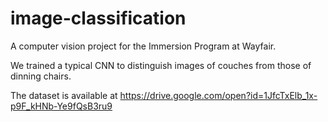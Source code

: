 # image-classification
A computer vision project for the Immersion Program at Wayfair.

We trained a typical CNN to distinguish images of couches from those of dinning chairs.

The dataset is available at
https://drive.google.com/open?id=1JfcTxElb_1x-p9F_kHNb-Ye9fQsB3ru9
